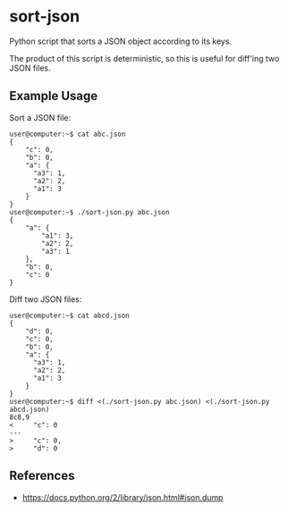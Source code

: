 # sort-json
Python script that sorts a JSON object according to its keys.

The product of this script is deterministic, so this is useful for diff'ing two JSON files.

## Example Usage

Sort a JSON file:
```
user@computer:~$ cat abc.json 
{
    "c": 0,
    "b": 0,
    "a": {
      "a3": 1,
      "a2": 2,
      "a1": 3
    }
}
user@computer:~$ ./sort-json.py abc.json 
{
    "a": {
        "a1": 3,
        "a2": 2,
        "a3": 1
    },
    "b": 0,
    "c": 0
}
```

Diff two JSON files:
```
user@computer:~$ cat abcd.json 
{
    "d": 0,
    "c": 0,
    "b": 0,
    "a": {
      "a3": 1,
      "a2": 2,
      "a1": 3
    }
}
user@computer:~$ diff <(./sort-json.py abc.json) <(./sort-json.py abcd.json)
8c8,9
<     "c": 0
---
>     "c": 0,
>     "d": 0
```

## References

* https://docs.python.org/2/library/json.html#json.dump
